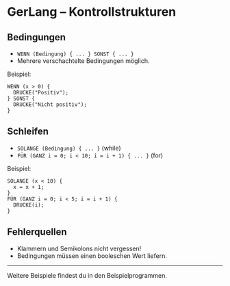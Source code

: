 # GerLang – Kontrollstrukturen

## Bedingungen
- `WENN (Bedingung) { ... } SONST { ... }`
- Mehrere verschachtelte Bedingungen möglich.

Beispiel:
```gerlang
WENN (x > 0) {
  DRUCKE("Positiv");
} SONST {
  DRUCKE("Nicht positiv");
}
```

## Schleifen
- `SOLANGE (Bedingung) { ... }` (while)
- `FÜR (GANZ i = 0; i < 10; i = i + 1) { ... }` (for)

Beispiel:
```gerlang
SOLANGE (x < 10) {
  x = x + 1;
}
FÜR (GANZ i = 0; i < 5; i = i + 1) {
  DRUCKE(i);
}
```

## Fehlerquellen
- Klammern und Semikolons nicht vergessen!
- Bedingungen müssen einen booleschen Wert liefern.

---

Weitere Beispiele findest du in den Beispielprogrammen.
